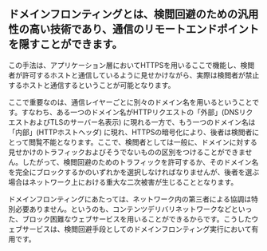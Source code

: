 ## ドメインフロンティングとは、検閲回避のための汎用性の高い技術であり、通信のリモートエンドポイントを隠すことができます。
この手法は、アプリケーション層においてHTTPSを用いるここで機能し、検閲者が許可するホストと通信しているように見せかけながら、実際は検閲者が禁止するホストと通信するということが可能となります。

ここで重要なのは、通信レイヤーごとに別々のドメイン名を用いるということです。すなわち、ある一つのドメイン名がHTTPリクエストの「外部」(DNSリクエストおよびTLSのサーバー名表示) に現れる一方で、もう一つのドメイン名は「内部」(HTTPホストヘッダ) に現れ、HTTPSの暗号化により、後者は検閲者にとって閲覧不能となります。ここで、検閲者としては一般に、ドメインに対する見せかけのトラフィックおよびそうでないものの区別をつけることができません。したがって、検閲回避のためのトラフィックを許可するか、そのドメイン名を完全にブロックするかのいずれかを選択しなければなりませんが、後者を選ぶ場合はネットワーク上における重大な二次被害が生じることとなります。

ドメインフロンティングにあたっては、ネットワーク内の第三者による協調は特別必要ありません。というのも、コンテンツデリバリネットワークなどといった、ブロック困難なウェブサービスを用いることができるからです。こうしたウェブサービスは、検閲回避手段としてのドメインフロンティング実行において有用です。
